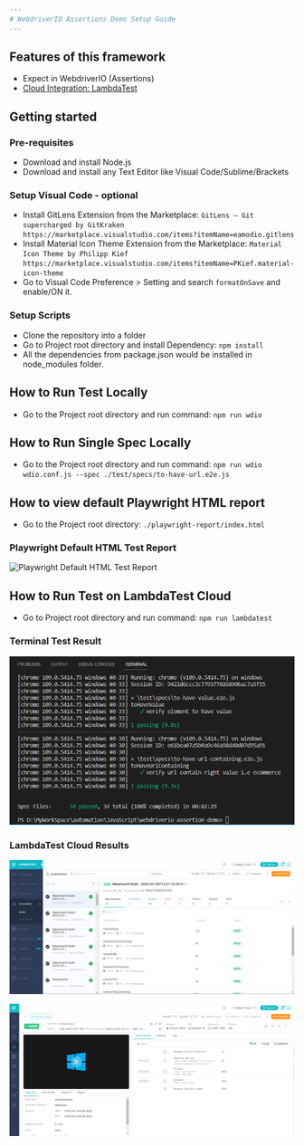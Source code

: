 ```yaml
---
# WebdriverIO Assertions Demo Setup Guide
---
```


## Features of this framework
* Expect in WebdriverIO (Assertions)
* [Cloud Integration: LambdaTest](http://www.lambdatest.com?fp_ref=md-moeen-ajaz40)

## Getting started

### Pre-requisites
* Download and install Node.js
* Download and install any Text Editor like Visual Code/Sublime/Brackets

### Setup Visual Code - optional
* Install GitLens Extension from the Marketplace: `GitLens — Git supercharged by GitKraken https://marketplace.visualstudio.com/items?itemName=eamodio.gitlens`
* Install Material Icon Theme Extension from the Marketplace: `Material Icon Theme by Philipp Kief https://marketplace.visualstudio.com/items?itemName=PKief.material-icon-theme`
* Go to Visual Code Preference > Setting and search `formatOnSave` and enable/ON it.

### Setup Scripts 
* Clone the repository into a folder
* Go to Project root directory and install Dependency: `npm install`
* All the dependencies from package.json would be installed in node_modules folder.

## How to Run Test Locally
* Go to the Project root directory and run command: `npm run wdio`

## How to Run Single Spec Locally
* Go to the Project root directory and run command: `npm run wdio wdio.conf.js --spec ./test/specs/to-have-url.e2e.js`

## How to view default Playwright HTML report
* Go to the Project root directory: `./playwright-report/index.html`

### Playwright Default HTML Test Report
![Playwright Default HTML Test Report](./assets/html-test-report.PNG?raw=true "Playwright Default HTML Test Report")

## How to Run Test on LambdaTest Cloud
* Go to Project root directory and run command: `npm run lambdatest`

### Terminal Test Result
![Terminal Test Result](./assets/terminal-lt.PNG?raw=true "Terminal Test Result")

### LambdaTest Cloud Results
![LambdaTest Cloud Results](./assets/lambdatest-results.PNG?raw=true "LambdaTest Cloud Results")

![LambdaTest Cloud Results Expanded View](./assets/lambdatest-results-expanded-view.PNG?raw=true "LambdaTest Cloud Results Expanded View")
